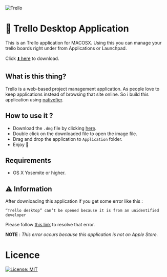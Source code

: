 ![Trello](http://i.imgur.com/qi5pwR3.png)

# 📝 Trello Desktop Application
This is an Trello application for MACOSX. Using this you can manage your trello boards right under from Applications or Launchpad. 

Click [ ⬇️  here](https://github.com/gauravmehla/public/raw/master/apps/trello-desktop.dmg) to download.

## What is this thing?

Trello is a web-based project management application. As people love to keep applications instead of browsing that site online. So i build this application using [nativefier](https://github.com/jiahaog/nativefier).


## How to use it ?

- Download the `.dmg` file by clicking [here](https://github.com/gauravmehla/public/raw/master/apps/trello-desktop.dmg).
- Double click on the downloaded file to open the image file.
- Drag and drop the application to `Application` folder.
- Enjoy 💫


## Requirements
- OS X Yosemite or higher.


## ⚠️ Information
After downloading this application if you get some error like this : 
  ```
  “Trello desktop” can’t be opened because it is from an unidentified developer
  ```
Please follow [this link](https://support.apple.com/kb/PH25087?locale=en_US&viewlocale=en_US) to resolve that error.

**NOTE** : _This error occurs because this application is not on Apple Store._

# Licence

[![License: MIT](https://img.shields.io/badge/License-MIT-yellow.svg)](https://opensource.org/licenses/MIT)
